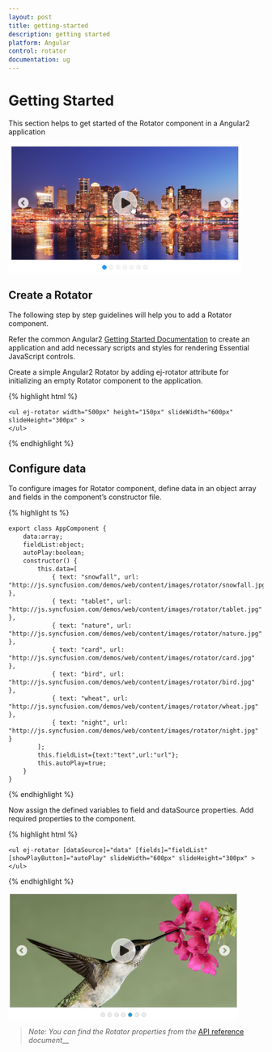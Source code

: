 ```yaml
---
layout: post
title: getting-started
description: getting started
platform: Angular
control: rotator
documentation: ug
---
```


# Getting Started

This section helps to get started of the Rotator component in a Angular2 application

![](Getting-Started_images/Getting-Started_img1.png) 

## Create a Rotator

The following step by step guidelines will help you to add a Rotator component.

Refer the common Angular2 [Getting Started Documentation](https://help.syncfusion.com/js/angular2) to create an application and add necessary scripts and styles for rendering Essential JavaScript controls.

Create a simple Angular2 Rotator by adding ej-rotator attribute for initializing an empty Rotator component to the application. 

{% highlight html %}

    <ul ej-rotator width="500px" height="150px" slideWidth="600px" slideHeight="300px" >
    </ul>

{% endhighlight %}



## Configure data

To configure images for Rotator component, define data in an object array and fields in the component’s constructor file.

{% highlight ts %}

    export class AppComponent {
        data:array;
        fieldList:object;
        autoPlay:boolean;
        constructor() {
            this.data=[
                { text: "snowfall", url: "http://js.syncfusion.com/demos/web/content/images/rotator/snowfall.jpg" },
                { text: "tablet", url: "http://js.syncfusion.com/demos/web/content/images/rotator/tablet.jpg" },
                { text: "nature", url: "http://js.syncfusion.com/demos/web/content/images/rotator/nature.jpg" },
                { text: "card", url: "http://js.syncfusion.com/demos/web/content/images/rotator/card.jpg" },
                { text: "bird", url: "http://js.syncfusion.com/demos/web/content/images/rotator/bird.jpg" },
                { text: "wheat", url: "http://js.syncfusion.com/demos/web/content/images/rotator/wheat.jpg" },
                { text: "night", url: "http://js.syncfusion.com/demos/web/content/images/rotator/night.jpg" }
            ];
            this.fieldList={text:"text",url:"url"};
            this.autoPlay=true;   
        }
    }


{% endhighlight %}



Now assign the defined variables to field and dataSource properties. Add required properties to the component.

{% highlight html %}


    <ul ej-rotator [dataSource]="data" [fields]="fieldList" [showPlayButton]="autoPlay" slideWidth="600px" slideHeight="300px" >
    </ul>


{% endhighlight %}



![](Getting-Started_images/Getting-Started_img2.png)



> _Note:_ _You can find the Rotator properties from the_ [API reference](https://help.syncfusion.com/api/js/ejrotator) _document___

